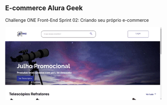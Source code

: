 ## E-commerce Alura Geek
Challenge ONE Front-End Sprint 02: Criando seu próprio e-commerce

![gif](assets/img/ecommercespace.gif)
